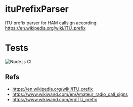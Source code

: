 # ituPrefixParser
ITU prefix parser for HAM callsign according https://en.wikipedia.org/wiki/ITU_prefix

# Tests
![Node.js CI](https://github.com/kpankov/ituPrefixParser/workflows/Node.js%20CI/badge.svg)

## Refs
- https://en.wikipedia.org/wiki/ITU_prefix
- https://www.wikiwand.com/en/Amateur_radio_call_signs
- https://www.wikiwand.com/en/ITU_prefix

